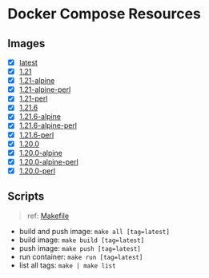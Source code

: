 # Docker Compose Resources

## Images

- [x] [latest](./latest/Dockerfile)
- [x] [1.21](./1.21/Dockerfile)
- [x] [1.21-alpine](./1.21-alpine/Dockerfile)
- [x] [1.21-alpine-perl](./1.21-alpine-perl/Dockerfile)
- [x] [1.21-perl](./1.21-perl/Dockerfile)
- [x] [1.21.6](./1.21.6/Dockerfile)
- [x] [1.21.6-alpine](./1.21.6-alpine/Dockerfile)
- [x] [1.21.6-alpine-perl](./1.21.6-alpine-perl/Dockerfile)
- [x] [1.21.6-perl](./1.21.6-perl/Dockerfile)
- [x] [1.20.0](./1.20.0/Dockerfile)
- [x] [1.20.0-alpine](./1.20.0-alpine/Dockerfile)
- [x] [1.20.0-alpine-perl](./1.20.0-alpine-perl/Dockerfile)
- [x] [1.20.0-perl](./1.20.0-perl/Dockerfile)

## Scripts

>ref: [Makefile](./Makefile)

- build and push image: `make all [tag=latest]`
- build image: `make build [tag=latest]`
- push image: `make push [tag=latest]`
- run container: `make run [tag=latest]`
- list all tags: `make | make list`
